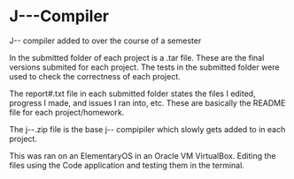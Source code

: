# J---Compiler
J-- compiler added to over the course of a semester

In the submitted folder of each project is a .tar file. These are the final versions submited for each project. 
The tests in the submitted folder were used to check the correctness of each project.

The report#.txt file in each submitted folder states the files I edited, progress I made, and issues I ran into, etc. 
These are basically the README file for each project/homework.


The j--.zip file is the base j-- compipiler which slowly gets added to in each project.

This was ran on an ElementaryOS in an Oracle VM VirtualBox. Editing the files using the Code application and testing them in the terminal.

